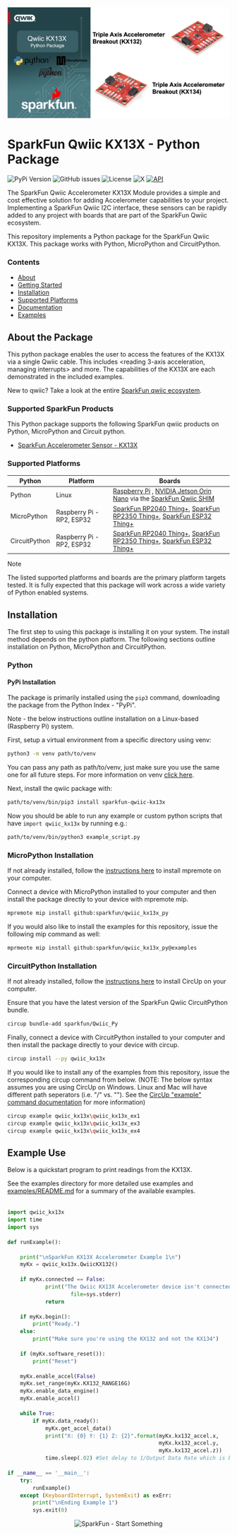 ![Qwiic KX13X - Python Package](docs/images/gh-banner.png "qwiic KX13X Python Package")

# SparkFun Qwiic KX13X - Python Package

![PyPi Version](https://img.shields.io/pypi/v/sparkfun_qwiic_kx13x)
![GitHub issues](https://img.shields.io/github/issues/sparkfun/qwiic_kx13x_py)
![License](https://img.shields.io/github/license/sparkfun/qwiic_kx13x_py)
![X](https://img.shields.io/twitter/follow/sparkfun)
[![API](https://img.shields.io/badge/API%20Reference-blue)](https://docs.sparkfun.com/qwiic_kx13x_py/namespaceqwiic__kx13x.html)

The SparkFun Qwiic Accelerometer KX13X Module provides a simple and cost effective solution for adding Accelerometer capabilities to your project. Implementing a SparkFun Qwiic I2C interface, these sensors can be rapidly added to any project with boards that are part of the SparkFun Qwiic ecosystem.

This repository implements a Python package for the SparkFun Qwiic KX13X. This package works with Python, MicroPython and CircuitPython.

### Contents

* [About](#about-the-package)
* [Getting Started](#getting-started)
* [Installation](#installation)
* [Supported Platforms](#supported-platforms)
* [Documentation](https://docs.sparkfun.com/qwiic_kx13x_py/namespaceqwiic__kx13x.html)
* [Examples](#examples)

## About the Package

This python package enables the user to access the features of the KX13X via a single Qwiic cable. This includes <reading 3-axis acceleration, managing interrupts> and more. The capabilities of the KX13X are each demonstrated in the included examples.

New to qwiic? Take a look at the entire [SparkFun qwiic ecosystem](https://www.sparkfun.com/qwiic).

### Supported SparkFun Products

This Python package supports the following SparkFun qwiic products on Python, MicroPython and Circuit python. 

* [SparkFun Accelerometer Sensor - KX13X](https://www.sparkfun.com/products/17589)

### Supported Platforms

| Python | Platform | Boards |
|--|--|--|
| Python | Linux | [Raspberry Pi](https://www.sparkfun.com/raspberry-pi-5-8gb.html) , [NVIDIA Jetson Orin Nano](https://www.sparkfun.com/nvidia-jetson-orin-nano-developer-kit.html) via the [SparkFun Qwiic SHIM](https://www.sparkfun.com/sparkfun-qwiic-shim-for-raspberry-pi.html) |
| MicroPython | Raspberry Pi - RP2, ESP32 | [SparkFun RP2040 Thing+](https://www.sparkfun.com/sparkfun-thing-plus-rp2040.html), [SparkFun RP2350 Thing+](https://www.sparkfun.com/sparkfun-thing-plus-rp2350.html), [SparkFun ESP32 Thing+](https://www.sparkfun.com/sparkfun-thing-plus-esp32-wroom-usb-c.html)
|CircuitPython | Raspberry Pi - RP2, ESP32 | [SparkFun RP2040 Thing+](https://www.sparkfun.com/sparkfun-thing-plus-rp2040.html), [SparkFun RP2350 Thing+](https://www.sparkfun.com/sparkfun-thing-plus-rp2350.html), [SparkFun ESP32 Thing+](https://www.sparkfun.com/sparkfun-thing-plus-esp32-wroom-usb-c.html)

> [!NOTE]
> The listed supported platforms and boards are the primary platform targets tested. It is fully expected that this package will work across a wide variety of Python enabled systems. 

## Installation 

The first step to using this package is installing it on your system. The install method depends on the python platform. The following sections outline installation on Python, MicroPython and CircuitPython.

### Python 

#### PyPi Installation

The package is primarily installed using the `pip3` command, downloading the package from the Python Index - "PyPi". 

Note - the below instructions outline installation on a Linux-based (Raspberry Pi) system.

First, setup a virtual environment from a specific directory using venv:
```sh
python3 -m venv path/to/venv
```
You can pass any path as path/to/venv, just make sure you use the same one for all future steps. For more information on venv [click here](https://docs.python.org/3/library/venv.html).

Next, install the qwiic package with:
```sh
path/to/venv/bin/pip3 install sparkfun-qwiic-kx13x
```
Now you should be able to run any example or custom python scripts that have `import qwiic_kx13x` by running e.g.:
```sh
path/to/venv/bin/python3 example_script.py
```

### MicroPython Installation
If not already installed, follow the [instructions here](https://docs.micropython.org/en/latest/reference/mpremote.html) to install mpremote on your computer.

Connect a device with MicroPython installed to your computer and then install the package directly to your device with mpremote mip.
```sh
mpremote mip install github:sparkfun/qwiic_kx13x_py
```

If you would also like to install the examples for this repository, issue the following mip command as well:
```sh
mprmeote mip install github:sparkfun/qwiic_kx13x_py@examples
```

### CircuitPython Installation
If not already installed, follow the [instructions here](https://docs.circuitpython.org/projects/circup/en/latest/#installation) to install CircUp on your computer.

Ensure that you have the latest version of the SparkFun Qwiic CircuitPython bundle. 
```sh
circup bundle-add sparkfun/Qwiic_Py
```

Finally, connect a device with CircuitPython installed to your computer and then install the package directly to your device with circup.
```sh
circup install --py qwiic_kx13x
```

If you would like to install any of the examples from this repository, issue the corresponding circup command from below. (NOTE: The below syntax assumes you are using CircUp on Windows. Linux and Mac will have different path seperators (i.e. "/" vs. "\"). See the [CircUp "example" command documentation](https://learn.adafruit.com/keep-your-circuitpython-libraries-on-devices-up-to-date-with-circup/example-command) for more information)

```sh
circup example qwiic_kx13x\qwiic_kx13x_ex1
circup example qwiic_kx13x\qwiic_kx13x_ex3
circup example qwiic_kx13x\qwiic_kx13x_ex4
```

Example Use
 ---------------
Below is a quickstart program to print readings from the KX13X.

See the examples directory for more detailed use examples and [examples/README.md](https://github.com/sparkfun/qwiic_kx13x_py/blob/main/examples/README.md) for a summary of the available examples.

```python

import qwiic_kx13x
import time
import sys

def runExample():

    print("\nSparkFun KX13X Accelerometer Example 1\n")
    myKx = qwiic_kx13x.QwiicKX132()

    if myKx.connected == False:
            print("The Qwiic KX13X Accelerometer device isn't connected to the system. Please check your connection", \
                    file=sys.stderr)
            return

    if myKx.begin():
        print("Ready.")
    else:
        print("Make sure you're using the KX132 and not the KX134")

    if (myKx.software_reset()):
        print("Reset")

    myKx.enable_accel(False)
    myKx.set_range(myKx.KX132_RANGE16G)
    myKx.enable_data_engine()
    myKx.enable_accel()

    while True:
        if myKx.data_ready():    
            myKx.get_accel_data()
            print("X: {0} Y: {1} Z: {2}".format(myKx.kx132_accel.x,
                                                myKx.kx132_accel.y,
                                                myKx.kx132_accel.z))
            time.sleep(.02) #Set delay to 1/Output Data Rate which is by default 50Hz 1/50 = .02

if __name__ == '__main__':
	try:
		runExample()
	except (KeyboardInterrupt, SystemExit) as exErr:
		print("\nEnding Example 1")
		sys.exit(0)

```
<p align="center">
<img src="https://cdn.sparkfun.com/assets/custom_pages/3/3/4/dark-logo-red-flame.png" alt="SparkFun - Start Something">
</p>

